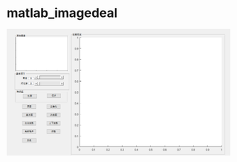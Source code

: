 # matlab_imagedeal
![image](https://github.com/mantuoluozk/matlab_imagedeal/blob/master/image/%E7%A8%8B%E5%BA%8F%E6%88%AA%E5%9B%BE.png)
